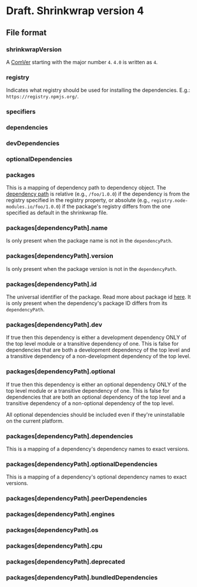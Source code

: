 # Draft. Shrinkwrap version 4

## File format

### shrinkwrapVersion

A [ComVer](https://github.com/staltz/comver) starting with the major number `4`. `4.0` is written as `4`.

### registry

Indicates what registry should be used for installing the dependencies. E.g.: `https://registry.npmjs.org/`.

### specifiers

### dependencies

### devDependencies

### optionalDependencies

### packages

This is a mapping of dependency path to dependency object. The [dependency path](../dependency-path.md) is relative (e.g., `/foo/1.0.0`) if the dependency
is from the registry specified in the registry property, or absolute (e.g., `registry.node-modules.io/foo/1.0.0`) if the package's
registry differs from the one specified as default in the shrinkwrap file.

### packages[dependencyPath].name

Is only present when the package name is not in the `dependencyPath`.

### packages[dependencyPath].version

Is only present when the package version is not in the `dependencyPath`.

### packages[dependencyPath].id

The universal identifier of the package. Read more about package id [here](../package-id.md).
It is only present when the dependency's package ID differs from its `dependencyPath`.

### packages[dependencyPath].dev

If true then this dependency is either a development dependency ONLY of the top level module or a transitive dependency of one. This is false for dependencies that are both a development dependency of the top level and a transitive dependency of a non-development dependency of the top level.

### packages[dependencyPath].optional

If true then this dependency is either an optional dependency ONLY of the top level module or a transitive dependency of one. This is false for dependencies that are both an optional dependency of the top level and a transitive dependency of a non-optional dependency of the top level.

All optional dependencies should be included even if they're uninstallable on the current platform.

### packages[dependencyPath].dependencies

This is a mapping of a dependency's dependency names to exact versions.

### packages[dependencyPath].optionalDependencies

This is a mapping of a dependency's optional dependency names to exact versions.

### packages[dependencyPath].peerDependencies

### packages[dependencyPath].engines

### packages[dependencyPath].os

### packages[dependencyPath].cpu

### packages[dependencyPath].deprecated

### packages[dependencyPath].bundledDependencies
